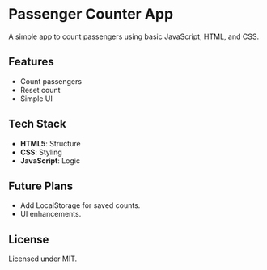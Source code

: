 # Passenger Counter App

A simple app to count passengers using basic JavaScript, HTML, and CSS.

## Features

- Count passengers
- Reset count
- Simple UI

## Tech Stack

- **HTML5**: Structure
- **CSS**: Styling
- **JavaScript**: Logic

## Future Plans

- Add LocalStorage for saved counts.
- UI enhancements.

## License

Licensed under MIT.
